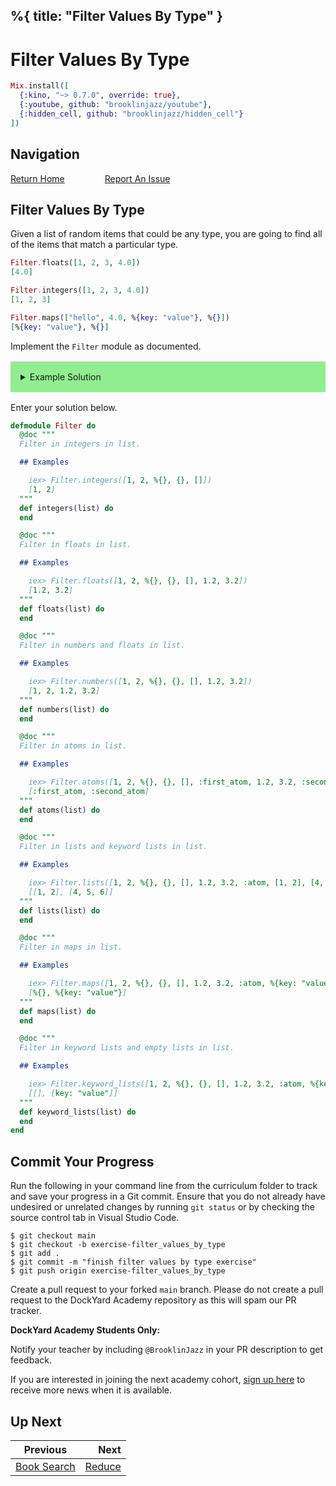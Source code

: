 %{
  title: "Filter Values By Type"
}
---
# Filter Values By Type

```elixir
Mix.install([
  {:kino, "~> 0.7.0", override: true},
  {:youtube, github: "brooklinjazz/youtube"},
  {:hidden_cell, github: "brooklinjazz/hidden_cell"}
])
```

## Navigation

[Return Home](../start.livemd)<span style="padding: 0 30px"></span>
[Report An Issue](https://github.com/DockYard-Academy/beta_curriculum/issues/new?assignees=&labels=&template=issue.md&title=)

## Filter Values By Type

Given a list of random items that could be any type, you are going to find all of the items that match a particular type.

<!-- livebook:{"force_markdown":true} -->

```elixir
Filter.floats([1, 2, 3, 4.0])
[4.0]

Filter.integers([1, 2, 3, 4.0])
[1, 2, 3]

Filter.maps(["hello", 4.0, %{key: "value"}, %{}])
[%{key: "value"}, %{}]
```

Implement the `Filter` module as documented.

<details style="background-color: lightgreen; padding: 1rem; margin: 1rem 0;">
<summary>Example Solution</summary>

```elixir
defmodule Filter do
  def integers(list) do
    Enum.filter(list, &is_integer/1)
  end

  def floats(list) do
    Enum.filter(list, &is_float/1)
  end

  def numbers(list) do
    Enum.filter(list, fn number -> is_number(number) end)
  end

  def atoms(list) do
    Enum.filter(list, &is_atom/1)
  end

  def lists(list) do
    Enum.filter(list, fn item -> is_list(item) and item != [] end)
  end

  def maps(list) do
    Enum.filter(list, &is_map/1)
  end

  def keyword_lists(list) do
    Enum.filter(list, &Keyword.keyword?/1)
  end
end
```

</details>

Enter your solution below.

```elixir
defmodule Filter do
  @doc """
  Filter in integers in list.

  ## Examples

    iex> Filter.integers([1, 2, %{}, {}, []])
    [1, 2]
  """
  def integers(list) do
  end

  @doc """
  Filter in floats in list.

  ## Examples

    iex> Filter.floats([1, 2, %{}, {}, [], 1.2, 3.2])
    [1.2, 3.2]
  """
  def floats(list) do
  end

  @doc """
  Filter in numbers and floats in list.

  ## Examples

    iex> Filter.numbers([1, 2, %{}, {}, [], 1.2, 3.2])
    [1, 2, 1.2, 3.2]
  """
  def numbers(list) do
  end

  @doc """
  Filter in atoms in list.

  ## Examples

    iex> Filter.atoms([1, 2, %{}, {}, [], :first_atom, 1.2, 3.2, :second_atom])
    [:first_atom, :second_atom]
  """
  def atoms(list) do
  end

  @doc """
  Filter in lists and keyword lists in list.

  ## Examples

    iex> Filter.lists([1, 2, %{}, {}, [], 1.2, 3.2, :atom, [1, 2], [4, 5, 6]])
    [[1, 2], [4, 5, 6]]
  """
  def lists(list) do
  end

  @doc """
  Filter in maps in list.

  ## Examples

    iex> Filter.maps([1, 2, %{}, {}, [], 1.2, 3.2, :atom, %{key: "value"}])
    [%{}, %{key: "value"}]
  """
  def maps(list) do
  end

  @doc """
  Filter in keyword lists and empty lists in list.

  ## Examples

    iex> Filter.keyword_lists([1, 2, %{}, {}, [], 1.2, 3.2, :atom, %{key: "value"}, [key: "value"]])
    [[], [key: "value"]]
  """
  def keyword_lists(list) do
  end
end
```

## Commit Your Progress

Run the following in your command line from the curriculum folder to track and save your progress in a Git commit.
Ensure that you do not already have undesired or unrelated changes by running `git status` or by checking the source control tab in Visual Studio Code.

```
$ git checkout main
$ git checkout -b exercise-filter_values_by_type
$ git add .
$ git commit -m "finish filter values by type exercise"
$ git push origin exercise-filter_values_by_type
```

Create a pull request to your forked `main` branch. Please do not create a pull request to the DockYard Academy repository as this will spam our PR tracker.

**DockYard Academy Students Only:**

Notify your teacher by including `@BrooklinJazz` in your PR description to get feedback.

If you are interested in joining the next academy cohort, [sign up here](https://academy.dockyard.com/) to receive more news when it is available.

## Up Next

| Previous                                       | Next                               |
| ---------------------------------------------- | ---------------------------------: |
| [Book Search](../exercises/book_search.livemd) | [Reduce](../reading/reduce.livemd) |

